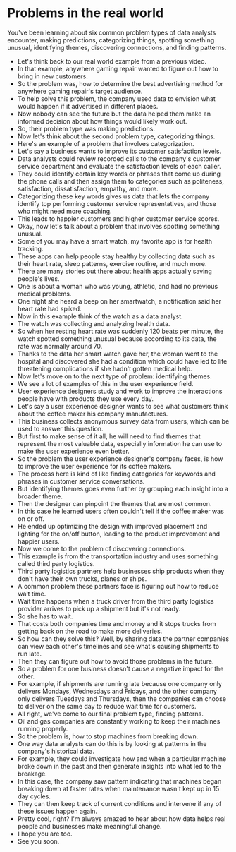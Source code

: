 # Problems in the real world

You've been learning about six common problem types of data analysts encounter, making predictions, categorizing things, spotting something unusual, identifying themes, discovering connections, and finding patterns.

- Let's think back to our real world example from a previous video.
- In that example, anywhere gaming repair wanted to figure out how to bring in new customers.
- So the problem was, how to determine the best advertising method for anywhere gaming repair's target audience.
- To help solve this problem, the company used data to envision what would happen if it advertised in different places.
- Now nobody can see the future but the data helped them make an informed decision about how things would likely work out.
- So, their problem type was making predictions.
- Now let's think about the second problem type, categorizing things.
- Here's an example of a problem that involves categorization.
- Let's say a business wants to improve its customer satisfaction levels.
- Data analysts could review recorded calls to the company's customer service department and evaluate the satisfaction levels of each caller.
- They could identify certain key words or phrases that come up during the phone calls and then assign them to categories such as politeness, satisfaction, dissatisfaction, empathy, and more.
- Categorizing these key words gives us data that lets the company identify top performing customer service representatives, and those who might need more coaching.
- This leads to happier customers and higher customer service scores.
- Okay, now let's talk about a problem that involves spotting something unusual.
- Some of you may have a smart watch, my favorite app is for health tracking.
- These apps can help people stay healthy by collecting data such as their heart rate, sleep patterns, exercise routine, and much more.
- There are many stories out there about health apps actually saving people's lives.
- One is about a woman who was young, athletic, and had no previous medical problems.
- One night she heard a beep on her smartwatch, a notification said her heart rate had spiked.
- Now in this example think of the watch as a data analyst.
- The watch was collecting and analyzing health data.
- So when her resting heart rate was suddenly 120 beats per minute, the watch spotted something unusual because according to its data, the rate was normally around 70.
- Thanks to the data her smart watch gave her, the woman went to the hospital and discovered she had a condition which could have led to life threatening complications if she hadn't gotten medical help.
- Now let's move on to the next type of problem: identifying themes.
- We see a lot of examples of this in the user experience field.
- User experience designers study and work to improve the interactions people have with products they use every day.
- Let's say a user experience designer wants to see what customers think about the coffee maker his company manufactures.
- This business collects anonymous survey data from users, which can be used to answer this question.
- But first to make sense of it all, he will need to find themes that represent the most valuable data, especially information he can use to make the user experience even better.
- So the problem the user experience designer's company faces, is how to improve the user experience for its coffee makers.
- The process here is kind of like finding categories for keywords and phrases in customer service conversations.
- But identifying themes goes even further by grouping each insight into a broader theme.
- Then the designer can pinpoint the themes that are most common.
- In this case he learned users often couldn't tell if the coffee maker was on or off.
- He ended up optimizing the design with improved placement and lighting for the on/off button, leading to the product improvement and happier users.
- Now we come to the problem of discovering connections.
- This example is from the transportation industry and uses something called third party logistics.
- Third party logistics partners help businesses ship products when they don't have their own trucks, planes or ships.
- A common problem these partners face is figuring out how to reduce wait time.
- Wait time happens when a truck driver from the third party logistics provider arrives to pick up a shipment but it's not ready.
- So she has to wait.
- That costs both companies time and money and it stops trucks from getting back on the road to make more deliveries.
- So how can they solve this? Well, by sharing data the partner companies can view each other's timelines and see what's causing shipments to run late.
- Then they can figure out how to avoid those problems in the future.
- So a problem for one business doesn't cause a negative impact for the other.
- For example, if shipments are running late because one company only delivers Mondays, Wednesdays and Fridays, and the other company only delivers Tuesdays and Thursdays, then the companies can choose to deliver on the same day to reduce wait time for customers.
- All right, we've come to our final problem type, finding patterns.
- Oil and gas companies are constantly working to keep their machines running properly.
- So the problem is, how to stop machines from breaking down.
- One way data analysts can do this is by looking at patterns in the company's historical data.
- For example, they could investigate how and when a particular machine broke down in the past and then generate insights into what led to the breakage.
- In this case, the company saw pattern indicating that machines began breaking down at faster rates when maintenance wasn't kept up in 15 day cycles.
- They can then keep track of current conditions and intervene if any of these issues happen again.
- Pretty cool, right? I'm always amazed to hear about how data helps real people and businesses make meaningful change.
- I hope you are too.
- See you soon.
